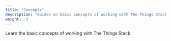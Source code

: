 ```yaml
---
title: "Concepts"
description: "Guides on basic concepts of working with The Things Stack"
weight: -3
---
```


Learn the basic concepts of working with The Things Stack.
